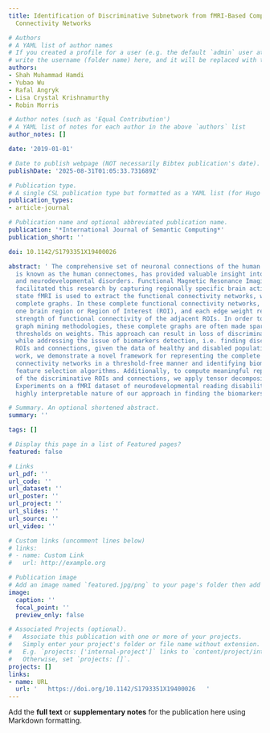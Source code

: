 ```yaml
---
title: Identification of Discriminative Subnetwork from fMRI-Based Complete Functional
  Connectivity Networks

# Authors
# A YAML list of author names
# If you created a profile for a user (e.g. the default `admin` user at `content/authors/admin/`), 
# write the username (folder name) here, and it will be replaced with their full name and linked to their profile.
authors:
- Shah Muhammad Hamdi
- Yubao Wu
- Rafal Angryk
- Lisa Crystal Krishnamurthy
- Robin Morris

# Author notes (such as 'Equal Contribution')
# A YAML list of notes for each author in the above `authors` list
author_notes: []

date: '2019-01-01'

# Date to publish webpage (NOT necessarily Bibtex publication's date).
publishDate: '2025-08-31T01:05:33.731689Z'

# Publication type.
# A single CSL publication type but formatted as a YAML list (for Hugo requirements).
publication_types:
- article-journal

# Publication name and optional abbreviated publication name.
publication: '*International Journal of Semantic Computing*'
publication_short: ''

doi: 10.1142/S1793351X19400026

abstract: ' The comprehensive set of neuronal connections of the human brain, which
  is known as the human connectomes, has provided valuable insight into neurological
  and neurodevelopmental disorders. Functional Magnetic Resonance Imaging (fMRI) has
  facilitated this research by capturing regionally specific brain activity. Resting
  state fMRI is used to extract the functional connectivity networks, which are edge-weighted
  complete graphs. In these complete functional connectivity networks, each node represents
  one brain region or Region of Interest (ROI), and each edge weight represents the
  strength of functional connectivity of the adjacent ROIs. In order to leverage existing
  graph mining methodologies, these complete graphs are often made sparse by applying
  thresholds on weights. This approach can result in loss of discriminative information
  while addressing the issue of biomarkers detection, i.e. finding discriminative
  ROIs and connections, given the data of healthy and disabled population. In this
  work, we demonstrate a novel framework for representing the complete functional
  connectivity networks in a threshold-free manner and identifying biomarkers by using
  feature selection algorithms. Additionally, to compute meaningful representations
  of the discriminative ROIs and connections, we apply tensor decomposition techniques.
  Experiments on a fMRI dataset of neurodevelopmental reading disabilities show the
  highly interpretable nature of our approach in finding the biomarkers of the diseases. '

# Summary. An optional shortened abstract.
summary: ''

tags: []

# Display this page in a list of Featured pages?
featured: false

# Links
url_pdf: ''
url_code: ''
url_dataset: ''
url_poster: ''
url_project: ''
url_slides: ''
url_source: ''
url_video: ''

# Custom links (uncomment lines below)
# links:
# - name: Custom Link
#   url: http://example.org

# Publication image
# Add an image named `featured.jpg/png` to your page's folder then add a caption below.
image:
  caption: ''
  focal_point: ''
  preview_only: false

# Associated Projects (optional).
#   Associate this publication with one or more of your projects.
#   Simply enter your project's folder or file name without extension.
#   E.g. `projects: ['internal-project']` links to `content/project/internal-project/index.md`.
#   Otherwise, set `projects: []`.
projects: []
links:
- name: URL
  url: '   https://doi.org/10.1142/S1793351X19400026   '
---
```


Add the **full text** or **supplementary notes** for the publication here using Markdown formatting.
